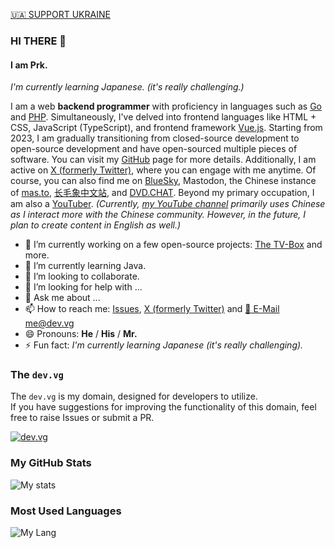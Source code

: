 [🇺🇦 SUPPORT UKRAINE](https://war.ukraine.ua/support-ukraine/)

### HI THERE 👋

#### I am Prk.

_I'm currently learning Japanese. (it's really challenging.)_

I am a web **backend programmer** with proficiency in languages such as [Go](https://go.dev/) and [PHP](https://php.net/). Simultaneously, I've delved into frontend languages like HTML + CSS, JavaScript (TypeScript), and frontend framework [Vue.js](https://vuejs.org/).
Starting from 2023, I am gradually transitioning from closed-source development to open-source development and have open-sourced multiple pieces of software. You can visit my [GitHub](https://github.com/imPrk0) page for more details. Additionally, I am active on [X (formerly Twitter)](https://x.com/imPrk_), where you can engage with me anytime. Of course, you can also find me on [BlueSky](https://bsky.app/profile/prk0.bsky.social), Mastodon, the Chinese instance of [mas.to](https://mas.to/@prk), [长毛象中文站](https://m.cmx.im/@prk), and [DVD.CHAT](https://dvd.chat/@prk). Beyond my primary occupation, I am also a [YouTuber](https://www.youtube.com/@imPrk_). _(Currently, [my YouTube channel](https://www.youtube.com/@imPrk_) primarily uses Chinese as I interact more with the Chinese community. However, in the future, I plan to create content in English as well.)_

- 🔭 I’m currently working on a few open-source projects: [The TV-Box](https://github.com/imPrk0/tv-box) and more.
- 🌱 I’m currently learning Java.
- 👯 I’m looking to collaborate.
- 🤔 I’m looking for help with ...
- 💬 Ask me about ...
- 📫 How to reach me: [Issues](https://github.com/imPrk0/imPrk0/issues), [X (formerly Twitter)](https://x.com/imPrk_) and [📮 E-Mail me@dev.vg](mailto:me@dev.vg)
- 😄 Pronouns: **He** / **His** / **Mr.**
- ⚡ Fun fact: _I'm currently learning Japanese (it's really challenging)._

### The `dev.vg`

The `dev.vg` is my domain, designed for developers to utilize.  
If you have suggestions for improving the functionality of this domain, feel free to raise Issues or submit a PR.

[![dev.vg](https://github-readme-stats.vercel.app/api/pin/?username=imPrk0&repo=dev.vg&theme=tokyonight)](https://github.com/imPrk0/dev.vg)

### My GitHub Stats

![My stats](https://github-readme-stats.vercel.app/api?username=imPrk0&show_icons=true&theme=tokyonight)

### Most Used Languages

![My Lang](https://github-readme-stats.vercel.app/api/top-langs/?username=imPrk0&theme=tokyonight)
